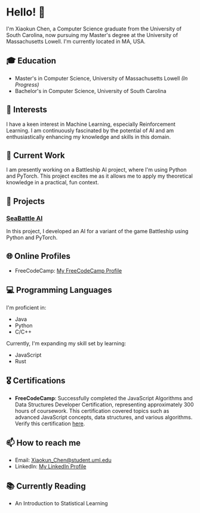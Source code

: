 # Hello! 👋

I'm Xiaokun Chen, a Computer Science graduate from the University of South Carolina, now pursuing my Master's degree at the University of Massachusetts Lowell. I'm currently located in MA, USA.

## 🎓 Education

- Master's in Computer Science, University of Massachusetts Lowell *(In Progress)*
- Bachelor's in Computer Science, University of South Carolina

## 🔬 Interests

I have a keen interest in Machine Learning, especially Reinforcement Learning. I am continuously fascinated by the potential of AI and am enthusiastically enhancing my knowledge and skills in this domain.

## 💼 Current Work

I am presently working on a Battleship AI project, where I'm using Python and PyTorch. This project excites me as it allows me to apply my theoretical knowledge in a practical, fun context.

## 🚀 Projects

### [SeaBattle AI](https://github.com/Nech-C/sea_battle_ai)
In this project, I developed an AI for a variant of the game Battleship using Python and PyTorch.

## 🌐 Online Profiles

- FreeCodeCamp: [My FreeCodeCamp Profile](https://www.freecodecamp.org/Nech)


## 💻 Programming Languages

I'm proficient in:
- Java
- Python
- C/C++

Currently, I'm expanding my skill set by learning:
- JavaScript
- Rust

## 🎖️ Certifications

- **FreeCodeCamp**: Successfully completed the JavaScript Algorithms and Data Structures Developer Certification, representing approximately 300 hours of coursework. This certification covered topics such as advanced JavaScript concepts, data structures, and various algorithms. Verify this certification [here](https://freecodecamp.org/certification/Nech/javascript-algorithms-and-data-structures).


## 📫 How to reach me

- Email: Xiaokun_Chen@student.uml.edu
- LinkedIn: [My LinkedIn Profile](https://www.linkedin.com/in/xiaokun-chen-bb363a1a1/)

## 📚 Currently Reading

- An Introduction to Statistical Learning

<!--
**Nech-C/Nech-C** is a ✨ _special_ ✨ repository because its `README.md` (this file) appears on your GitHub profile.

Here are some ideas to get you started:

- 🔭 I’m currently working on ...
- 🌱 I’m currently learning ...
- 👯 I’m looking to collaborate on ...
- 🤔 I’m looking for help with ...
- 💬 Ask me about ...
- 📫 How to reach me: ...
- 😄 Pronouns: ...
- ⚡ Fun fact: ...
-->
